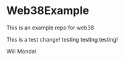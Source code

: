 # Web38Example
This is an example repo for web38


This is a test change! testing testing testing! 

Will Mondal
